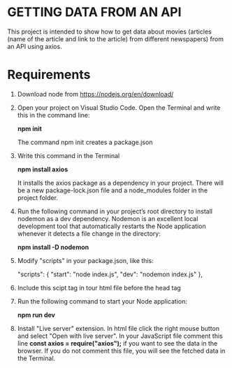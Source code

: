 # GETTING DATA FROM AN API

This project is intended to show how to get data about movies (articles (name of the article and link to the article) from different newspapers) from an API using axios.

# Requirements

1. Download node from https://nodejs.org/en/download/


2. Open your project on Visual Studio Code. Open the Terminal and write this in the command line:

    **npm init**

    The command npm init creates a package.json


3.  Write this command in the Terminal

    **npm install axios**

    It installs the axios package as a dependency in your project. There will be a new package-lock.json file and a node_modules folder in the project folder.


4. Run the following command in your project’s root directory to install nodemon as a dev dependency.  Nodemon is an excellent local development tool that automatically restarts the Node application whenever it detects a file change in the directory:

    **npm install -D nodemon**


5. Modify "scripts" in your package.json, like this:

    "scripts": {
        "start": "node index.js",
        "dev": "nodemon index.js"
      },
  
6. Include this scipt tag in tour html file before the head tag 

    **<script src="node_modules/axios/dist/axios.min.js"></script>**
  

7. Run the following command to start your Node application:

    **npm run dev**


8. Install "Live server" extension. In html file click the right mouse button and select "Open with live server".
In your JavaScript file comment this line **const axios = require("axios");** if you want to see the data in the browser. If you do not comment this file, you will see the fetched data in the Terminal.
